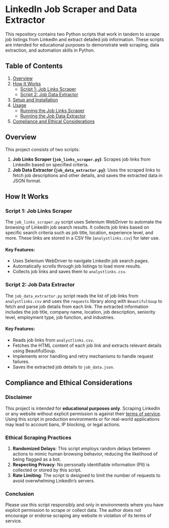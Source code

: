 # LinkedIn Job Scraper and Data Extractor

This repository contains two Python scripts that work in tandem to scrape job listings from LinkedIn and extract detailed job information. These scripts are intended for educational purposes to demonstrate web scraping, data extraction, and automation skills in Python.

## Table of Contents

1. [Overview](#overview)
2. [How It Works](#how-it-works)
   - [Script 1: Job Links Scraper](#script-1-job-links-scraper)
   - [Script 2: Job Data Extractor](#script-2-job-data-extractor)
3. [Setup and Installation](#setup-and-installation)
4. [Usage](#usage)
   - [Running the Job Links Scraper](#running-the-job-links-scraper)
   - [Running the Job Data Extractor](#running-the-job-data-extractor)
5. [Compliance and Ethical Considerations](#compliance-and-ethical-considerations)

## Overview

This project consists of two scripts:

1. **Job Links Scraper (`job_links_scraper.py`)**: Scrapes job links from LinkedIn based on specified criteria.
2. **Job Data Extractor (`job_data_extractor.py`)**: Uses the scraped links to fetch job descriptions and other details, and saves the extracted data in JSON format.

## How It Works

### Script 1: Job Links Scraper

The `job_links_scraper.py` script uses Selenium WebDriver to automate the browsing of LinkedIn job search results. It collects job links based on specific search criteria such as job title, location, experience level, and more. These links are stored in a CSV file (`analystlinks.csv`) for later use.

#### Key Features:

- Uses Selenium WebDriver to navigate LinkedIn job search pages.
- Automatically scrolls through job listings to load more results.
- Collects job links and saves them to `analystlinks.csv`.

### Script 2: Job Data Extractor

The `job_data_extractor.py` script reads the list of job links from `analystlinks.csv` and uses the `requests` library along with `BeautifulSoup` to fetch and parse job details from each link. The extracted information includes the job title, company name, location, job description, seniority level, employment type, job function, and industries.

#### Key Features:

- Reads job links from `analystlinks.csv`.
- Fetches the HTML content of each job link and extracts relevant details using BeautifulSoup.
- Implements error handling and retry mechanisms to handle request failures.
- Saves the extracted job details to `job_data.json`.

## Compliance and Ethical Considerations

### Disclaimer

This project is intended for **educational purposes only**. Scraping LinkedIn or any website without explicit permission is against their [terms of service](https://www.linkedin.com/legal/user-agreement). Using this script in production environments or for real-world applications may lead to account bans, IP blocking, or legal actions.

### Ethical Scraping Practices

1. **Randomized Delays**: This script employs random delays between actions to mimic human browsing behavior, reducing the likelihood of being flagged as a bot.
2. **Respecting Privacy**: No personally identifiable information (PII) is collected or stored by this script.
3. **Rate Limiting**: The script is designed to limit the number of requests to avoid overwhelming LinkedIn’s servers.

### Conclusion

Please use this script responsibly and only in environments where you have explicit permission to scrape or collect data. The author does not encourage or endorse scraping any website in violation of its terms of service.

